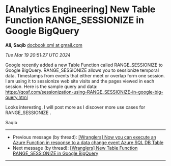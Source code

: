 









[Analytics Engineering] New Table Function RANGE\_SESSIONIZE in Google BigQuery
===============================================================================


**Ali, Saqib**
[docbook.xml at gmail.com](mailto:wranglers%40analyticsengineering.net?Subject=Re%3A%20%5BWranglers%5D%20New%20Table%20Function%20RANGE_SESSIONIZE%20in%20Google%20BigQuery&In-Reply-To=%3CCABDm0O92sLj5Xfn9Kc6KDxkEuXmPuc9x1CNVBh6cXaoY3Y7jwQ%40mail.gmail.com%3E "[Wranglers] New Table Function RANGE_SESSIONIZE in Google BigQuery")   

*Tue Mar 19 20:51:27 UTC 2024*  

Google recently added a new Table Function called RANGE\_SESSIONIZE to
Google BigQuery. RANGE\_SESSIONIZE allows you to sessionize temporal data.
Timestamps from events that either meet or overlap form one session. I am
using it to sessionize web site visits and the pages viewed in each
session. Here is the sample query and data:
<https://qosf.com/sessionization-using-RANGE_SESSIONIZE-in-google-big-query.html>

Looks interesting. I will post more as I discover more use cases for
RANGE\_SESSIONIZE .

Saqib
  
  




---


* Previous message (by thread): [[Wranglers] Now you can execute an Azure Function in response to a data change event Azure SQL DB Table](000021.html)
* Next message (by thread): [[Wranglers] New Table Function RANGE\_SESSIONIZE in Google BigQuery](000023.html)




---


  




